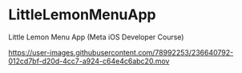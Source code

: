 # LittleLemonMenuApp
Little Lemon Menu App (Meta iOS Developer Course)


https://user-images.githubusercontent.com/78992253/236640792-012cd7bf-d20d-4cc7-a924-c64e4c6abc20.mov

